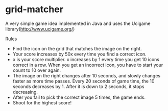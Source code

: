 grid-matcher
============

A very simple game idea implemented in Java and uses the Ucigame library(http://www.ucigame.org/)

Rules
 - Find the icon on the grid that matches the image on the right.
 - Your score increases by 50x every time you find a correct icon.
 - x is your score multiplier.  x increases by 1 every time you
    get 10 icons correct in a row.  When you get an incorrect
    icon, you have to start your count to 10 over again.
 - The image on the right changes after 10 seconds, and slowly
    changes faster as more time passes.  Every 20 seconds
    of game time, the 10 seconds decreases by 1.  After it
    is down to 2 seconds, it stops decreasing.
 - After you fail to pick the correct image 5 times, the game ends.
 - Shoot for the highest score!
